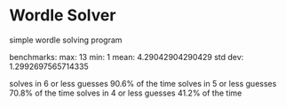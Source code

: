 # Wordle Solver

simple wordle solving program

benchmarks:
max: 13 min: 1 mean: 4.29042904290429 std dev: 1.2992697565714335

solves in 6 or less guesses 90.6% of the time
solves in 5 or less guesses 70.8% of the time
solves in 4 or less guesses 41.2% of the time

